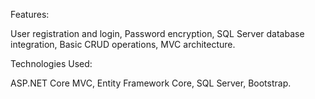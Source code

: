 Features:

User registration and login,
Password encryption,
SQL Server database integration,
Basic CRUD operations,
MVC architecture.

Technologies Used:

ASP.NET Core MVC,
Entity Framework Core,
SQL Server,
Bootstrap.
